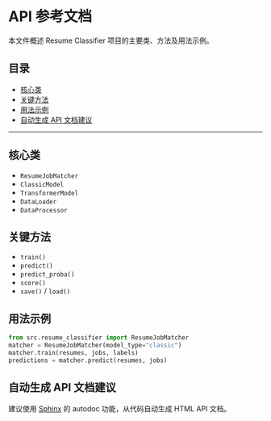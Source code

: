 # API 参考文档

本文件概述 Resume Classifier 项目的主要类、方法及用法示例。

## 目录
- [核心类](#核心类)
- [关键方法](#关键方法)
- [用法示例](#用法示例)
- [自动生成 API 文档建议](#自动生成-api-文档建议)

---

## 核心类
- `ResumeJobMatcher`
- `ClassicModel`
- `TransformerModel`
- `DataLoader`
- `DataProcessor`

## 关键方法
- `train()`
- `predict()`
- `predict_proba()`
- `score()`
- `save()` / `load()`

## 用法示例
```python
from src.resume_classifier import ResumeJobMatcher
matcher = ResumeJobMatcher(model_type="classic")
matcher.train(resumes, jobs, labels)
predictions = matcher.predict(resumes, jobs)
```

## 自动生成 API 文档建议
建议使用 [Sphinx](https://www.sphinx-doc.org/) 的 autodoc 功能，从代码自动生成 HTML API 文档。
